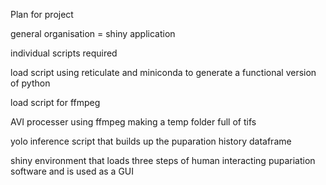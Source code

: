 Plan for project 

general organisation = shiny application 

individual scripts required 

load script using reticulate and miniconda to generate a functional version of python 

load script for ffmpeg 

AVI processer using ffmpeg making a temp folder full of tifs 

yolo inference script that builds up the puparation history dataframe

shiny environment that loads three steps of human interacting pupariation software and is used as a GUI 

